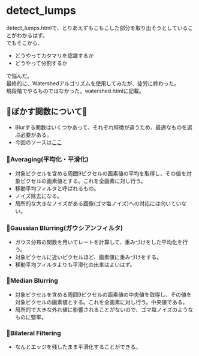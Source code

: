 detect_lumps
====

detect_lumps.htmlで、とりあえずもこもこした部分を取り出そうとしていることがわかるはず。  
でもそこから、

- どうやってカタマリを認識するか
- どうやって分割するか  

で悩んだ。  
最終的に、Watershedアルゴリズムを使用してみたが、徒労に終わった。  
現段階でやるものではなかった。watershed.htmlに記載。　　
  
## 🎉ぼかす関数について🎉
- Blurする関数はいくつかあって、それぞれ特徴が違うため、最適なものを選ぶ必要がある。
- 今回のソースは[ここ](https://docs.opencv.org/3.1.0/d4/d13/tutorial_py_filtering.html)

### 🐍Averaging(平均化・平滑化)
- 対象ピクセルを含める周囲9ピクセルの画素値の平均を取得し、その値を対象ピクセルの画素値とする。これを全画素に対し行う。
- 移動平均フィルタと呼ばれるもの。
- ノイズ除去になる。
- 局所的な大きなノイズがある画像(ゴマ塩ノイズ)への対応には向いていない。

### 🐍Gaussian Blurring(ガウシアンフィルタ)
- ガウス分布の関数を用いてレートを計算して、重みづけをした平均化を行う。
- 対象ピクセルに近いピクセルほど、画素値に重みづけをする。
- 移動平均フィルタよりも平滑化の出来はよいはず。

### 🐍Median Blurring
- 対象ピクセルを含める周囲9ピクセルの画素値の中央値を取得し、その値を対象ピクセルの画素値とする。これを全画素に対し行う。中央値である。
- 局所的で大きな外れ値に影響されることがないので、ゴマ塩ノイズのようなものに堅牢。

### 🐍Bilateral Filtering
- なんとエッジを残したまま平滑化することができる。
